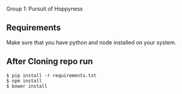 Group 1: Pursuit of Hoppyness

## Requirements
Make sure that you have python and node installed on your system.

## After Cloning repo run
```
$ pip install -r requirements.txt
$ npm install
$ bower install
```
